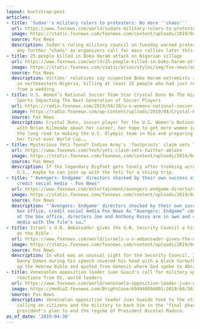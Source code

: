 ```yaml
---
layout: bootstrap-post
articles:
- title: 'Sudan''s military rulers to protesters: No more ''chaos'''
  url: https://www.foxnews.com/world/sudans-military-rulers-to-protesters-no-more-chaos
  image: https://static.foxnews.com/foxnews.com/content/uploads/2019/04/ContentBroker_contentid-f71780c85b9a4768a19c95c8d566e0ab.png
  source: Fox News
  description: Sudan's ruling military council on Tuesday warned protesters against
    any further "chaos" as organizers call for mass rallies later this week.
- title: 25 people killed in Boko Haram attack on Nigerian village
  url: https://www.foxnews.com/world/25-people-killed-in-boko-haram-attack-on-nigerian-village
  image: https://static.foxnews.com/static/orion/styles/img/fox-news/og/og-fox-news.png
  source: Fox News
  description: Victims' relatives say suspected Boko Haram extremists attacked a village
    in northeastern Nigeria, killing at least 25 people who had just returned home
    from a wedding.
- title: U.S. Women’s National Soccer Team Star Crystal Dunn On The High Cost Of Youth
    Sports Impacting The Next Generation of Soccer Players
  url: https://radio.foxnews.com/2019/04/30/u-s-womens-national-soccer-team-star-crystal-dunn-on-the-high-cost-of-youth-sports-impacting-the-next-generation-of-soccer-players/
  image: https://radio.foxnews.com/wp-content/uploads/2019/04/Crystal-Dunn-Kilmeade.jpg
  source: Fox News
  description: Crystal Dunn, soccer player for the U.S. Women's National Team, spoke
    with Brian Kilmeade about her career, her hope to get more women involved in soccer,
    the long road to making the U.S. Olympic team in Rio and preparing herself for
    her first-ever World Cup.…
- title: Mysterious Yeti found? Indian Army's 'footprints' claim sets Twitter ablaze
  url: https://www.foxnews.com/tech/yeti-claim-sets-twitter-ablaze
  image: https://static.foxnews.com/foxnews.com/content/uploads/2019/04/yeti-3-Reuters.jpg
  source: Fox News
  description: If the legendary Bigfoot gets lonely after trekking across the continental
    U.S., maybe he can join up with the Yeti for a skiing trip.
- title: "'Avengers: Endgame' directors shocked by their own success at the box office,
    credit social media - Fox News"
  url: https://www.foxnews.com/entertainment/avengers-endgame-directors-shocked-by-their-own-success-at-the-box-office-credit-social-media
  image: https://static.foxnews.com/foxnews.com/content/uploads/2019/04/GettyImages-1141750993.jpg
  source: Fox News
  description: "'Avengers: Endgame' directors shocked by their own success at the
    box office, credit social media Fox News As “Avengers: Endgame” continues to dominate
    at the box office, directors Joe and Anthony Russo are in awe and crediting social
    media with the film's su…"
- title: Israel's U.N. Ambassador gives the U.N. Security Council a history lesson
    on the Bible
  url: https://www.foxnews.com/world/israels-u-n-ambassador-gives-the-u-n-security-council-a-history-lesson-on-the-bible
  image: https://static.foxnews.com/foxnews.com/content/uploads/2019/04/UN-israel.jpg
  source: Fox News
  description: In what was an unusual sight for the Security Council, Israel's ambassador
    Danny Danon during his speech covered his head with a black Yarmulke and picked
    up the Hebrew Bible and quoted from Genesis where God spoke to Abraham.
- title: Venezuelan opposition leader Juan Guaid's call for military uprising draws
    reactions from US, world leaders
  url: https://www.foxnews.com/world/venezuela-opposition-leader-juan-guaido-military-uprising-reaction
  image: https://media2.foxnews.com/BrightCove/694940094001/2019/04/30/694940094001_6031451131001_6031461545001-vs.jpg
  source: Fox News
  description: Venezuelan opposition leader Juan Guaido took to the streets on Tuesday,
    calling on citizens and the military to back him in the "final phase" of the interim
    president's plan to end the regime of President Nicolas Maduro.
as_of_date: '2019-04-30'
---
```


